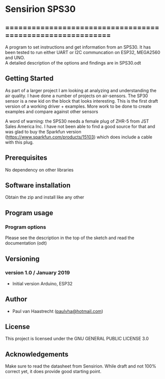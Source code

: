 # Sensirion SPS30

## ===========================================================

A program to set instructions and get information from an SPS30. It has been
tested to run either UART or I2C communcation on ESP32, MEGA2560 and UNO.
<br> A detailed description of the options and findings are in SPS30.odt

## Getting Started
As part of a larger project I am looking at analyzing and understanding the air quality.
I have done a number of projects on air-sensors. The SP30 sensor is a new kid on the block
that looks interesting. This is the first draft version of a working driver + examples.
More work to be done to create examples and compare against other sensors

A word of warning: the SPS30 needs a female plug of ZHR-5 from JST Sales America Inc.
I have not been able to find a good source for that and was glad to buy the Sparkfun version
(https://www.sparkfun.com/products/15103) which does include a cable with this plug.

## Prerequisites
No dependency on other libraries

## Software installation
Obtain the zip and install like any other

## Program usage
### Program options
Please see the description in the top of the sketch and read the documentation (odt)


## Versioning

### version 1.0 / January 2019
 * Initial version Arduino, ESP32

## Author
* Paul van Haastrecht (paulvha@hotmail.com)

## License
This project is licensed under the GNU GENERAL PUBLIC LICENSE 3.0

## Acknowledgements
Make sure to read the datasheet from Sensirion. While draft and not 100% correct yet,
it does provide good starting point.
